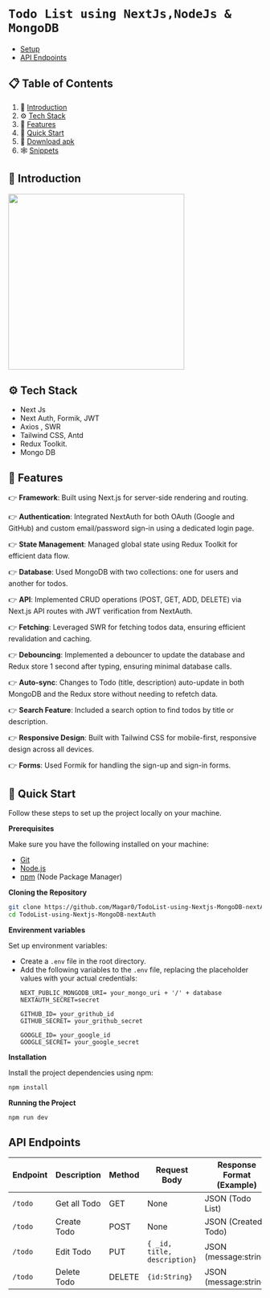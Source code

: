 # `Todo List using NextJs,NodeJs & MongoDB`

* [Setup](#setup)
* [API Endpoints](#api-endpoints)

## 📋 <a name="table">Table of Contents</a>

1. 🤖 [Introduction](#introduction)
2. ⚙️ [Tech Stack](#tech-stack)
3. 🔋 [Features](#features)
4. 🤸 [Quick Start](#quick-start)
5. 📲 [Download apk](#download-apk)
6. 🕸️ [Snippets](#snippets) 

## <a name="introduction">🤖 Introduction</a>

<img src="https://github.com/user-attachments/assets/c960d580-c3c4-4881-a79f-5b7db20aeabe" height="350" >


## <a name="tech-stack">⚙️ Tech Stack</a>

* Next Js
* Next Auth, Formik, JWT
* Axios , SWR
* Tailwind CSS, Antd
* Redux Toolkit.
* Mongo DB

## <a name="features">🔋 Features</a>

👉 **Framework**: Built using Next.js for server-side rendering and routing.

👉 **Authentication**: Integrated NextAuth for both OAuth (Google and GitHub) and custom email/password sign-in using a dedicated login page.

👉 **State Management**: Managed global state using Redux Toolkit for efficient data flow.

👉 **Database**: Used MongoDB with two collections: one for users and another for todos.

👉 **API**: Implemented CRUD operations (POST, GET, ADD, DELETE) via Next.js API routes with JWT verification from NextAuth.

👉 **Fetching**: Leveraged SWR for fetching todos data, ensuring efficient revalidation and caching.

👉 **Debouncing**: Implemented a debouncer to update the database and Redux store 1 second after typing, ensuring minimal database calls.

👉 **Auto-sync**: Changes to Todo (title, description) auto-update in both MongoDB and the Redux store without needing to refetch data.

👉 **Search Feature**: Included a search option to find todos by title or description.

👉 **Responsive Design**: Built with Tailwind CSS for mobile-first, responsive design across all devices.

👉 **Forms**: Used Formik for handling the sign-up and sign-in forms.


   
## <a name="quick-start">🤸 Quick Start</a>

Follow these steps to set up the project locally on your machine.

**Prerequisites**

Make sure you have the following installed on your machine:

- [Git](https://git-scm.com/)
- [Node.js](https://nodejs.org/en)
- [npm](https://www.npmjs.com/) (Node Package Manager)

**Cloning the Repository**

```bash
git clone https://github.com/Magar0/TodoList-using-Nextjs-MongoDB-nextAuth.git
cd TodoList-using-Nextjs-MongoDB-nextAuth
```
**Envirenment variables**

Set up environment variables:
   - Create a `.env` file in the root directory.
   - Add the following variables to the `.env` file, replacing the placeholder values with your actual credentials:
     ```
     NEXT_PUBLIC_MONGODB_URI= your_mongo_uri + '/' + database
     NEXTAUTH_SECRET=secret

     GITHUB_ID= your_grithub_id
     GITHUB_SECRET= your_grithub_secret

     GOOGLE_ID= your_google_id
     GOOGLE_SECRET= your_google_secret
     ```
     
**Installation**

Install the project dependencies using npm:

```bash
npm install
```

**Running the Project**

```bash
npm run dev
```


## API Endpoints

| Endpoint | Description | Method | Request Body | Response Format (Example) |
|----------|-------------|--------|--------------|----------------------------|
| `/todo` | Get all Todo | GET | None | JSON (Todo List) |
| `/todo` | Create Todo | POST | None | JSON (Created Todo) |
| `/todo` | Edit Todo | PUT | `{ _id, title, description}` | JSON (message:string) | 
| `/todo` | Delete Todo | DELETE | `{id:String}` | JSON (message:string) |


